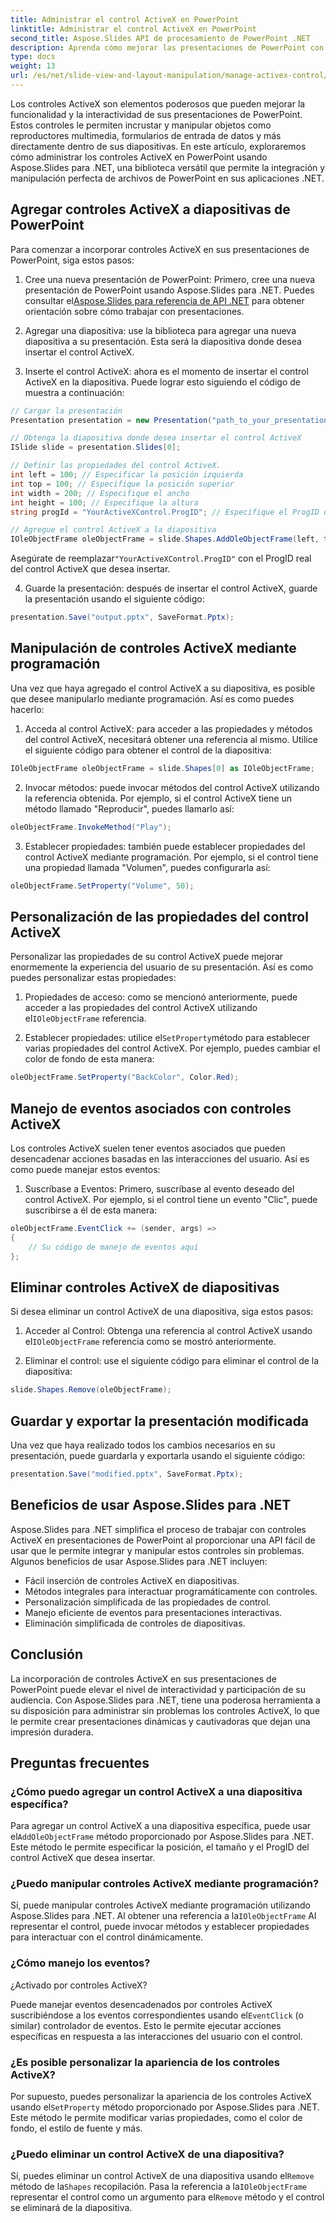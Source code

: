 ```yaml
---
title: Administrar el control ActiveX en PowerPoint
linktitle: Administrar el control ActiveX en PowerPoint
second_title: Aspose.Slides API de procesamiento de PowerPoint .NET
description: Aprenda cómo mejorar las presentaciones de PowerPoint con controles ActiveX usando Aspose.Slides para .NET. Nuestra guía paso a paso cubre la inserción, manipulación, personalización, manejo de eventos y más.
type: docs
weight: 13
url: /es/net/slide-view-and-layout-manipulation/manage-activex-control/
---
```

Los controles ActiveX son elementos poderosos que pueden mejorar la funcionalidad y la interactividad de sus presentaciones de PowerPoint. Estos controles le permiten incrustar y manipular objetos como reproductores multimedia, formularios de entrada de datos y más directamente dentro de sus diapositivas. En este artículo, exploraremos cómo administrar los controles ActiveX en PowerPoint usando Aspose.Slides para .NET, una biblioteca versátil que permite la integración y manipulación perfecta de archivos de PowerPoint en sus aplicaciones .NET.

## Agregar controles ActiveX a diapositivas de PowerPoint

Para comenzar a incorporar controles ActiveX en sus presentaciones de PowerPoint, siga estos pasos:

1.  Cree una nueva presentación de PowerPoint: Primero, cree una nueva presentación de PowerPoint usando Aspose.Slides para .NET. Puedes consultar el[Aspose.Slides para referencia de API .NET](https://reference.aspose.com/slides/net/) para obtener orientación sobre cómo trabajar con presentaciones.

2. Agregar una diapositiva: use la biblioteca para agregar una nueva diapositiva a su presentación. Esta será la diapositiva donde desea insertar el control ActiveX.

3. Inserte el control ActiveX: ahora es el momento de insertar el control ActiveX en la diapositiva. Puede lograr esto siguiendo el código de muestra a continuación:

```csharp
// Cargar la presentación
Presentation presentation = new Presentation("path_to_your_presentation.pptx");

// Obtenga la diapositiva donde desea insertar el control ActiveX
ISlide slide = presentation.Slides[0];

// Definir las propiedades del control ActiveX.
int left = 100; // Especificar la posición izquierda
int top = 100; // Especifique la posición superior
int width = 200; // Especifique el ancho
int height = 100; // Especifique la altura
string progId = "YourActiveXControl.ProgID"; // Especifique el ProgID del control ActiveX

// Agregue el control ActiveX a la diapositiva
IOleObjectFrame oleObjectFrame = slide.Shapes.AddOleObjectFrame(left, top, width, height, progId);
```

 Asegúrate de reemplazar`"YourActiveXControl.ProgID"` con el ProgID real del control ActiveX que desea insertar.

4. Guarde la presentación: después de insertar el control ActiveX, guarde la presentación usando el siguiente código:

```csharp
presentation.Save("output.pptx", SaveFormat.Pptx);
```

## Manipulación de controles ActiveX mediante programación

Una vez que haya agregado el control ActiveX a su diapositiva, es posible que desee manipularlo mediante programación. Así es como puedes hacerlo:

1. Acceda al control ActiveX: para acceder a las propiedades y métodos del control ActiveX, necesitará obtener una referencia al mismo. Utilice el siguiente código para obtener el control de la diapositiva:

```csharp
IOleObjectFrame oleObjectFrame = slide.Shapes[0] as IOleObjectFrame;
```

2. Invocar métodos: puede invocar métodos del control ActiveX utilizando la referencia obtenida. Por ejemplo, si el control ActiveX tiene un método llamado "Reproducir", puedes llamarlo así:

```csharp
oleObjectFrame.InvokeMethod("Play");
```

3. Establecer propiedades: también puede establecer propiedades del control ActiveX mediante programación. Por ejemplo, si el control tiene una propiedad llamada "Volumen", puedes configurarla así:

```csharp
oleObjectFrame.SetProperty("Volume", 50);
```

## Personalización de las propiedades del control ActiveX

Personalizar las propiedades de su control ActiveX puede mejorar enormemente la experiencia del usuario de su presentación. Así es como puedes personalizar estas propiedades:

1.  Propiedades de acceso: como se mencionó anteriormente, puede acceder a las propiedades del control ActiveX utilizando el`IOleObjectFrame` referencia.

2.  Establecer propiedades: utilice el`SetProperty`método para establecer varias propiedades del control ActiveX. Por ejemplo, puedes cambiar el color de fondo de esta manera:

```csharp
oleObjectFrame.SetProperty("BackColor", Color.Red);
```

## Manejo de eventos asociados con controles ActiveX

Los controles ActiveX suelen tener eventos asociados que pueden desencadenar acciones basadas en las interacciones del usuario. Así es como puede manejar estos eventos:

1. Suscríbase a Eventos: Primero, suscríbase al evento deseado del control ActiveX. Por ejemplo, si el control tiene un evento "Clic", puede suscribirse a él de esta manera:

```csharp
oleObjectFrame.EventClick += (sender, args) =>
{
    // Su código de manejo de eventos aquí
};
```

## Eliminar controles ActiveX de diapositivas

Si desea eliminar un control ActiveX de una diapositiva, siga estos pasos:

1.  Acceder al Control: Obtenga una referencia al control ActiveX usando el`IOleObjectFrame` referencia como se mostró anteriormente.

2. Eliminar el control: use el siguiente código para eliminar el control de la diapositiva:

```csharp
slide.Shapes.Remove(oleObjectFrame);
```

## Guardar y exportar la presentación modificada

Una vez que haya realizado todos los cambios necesarios en su presentación, puede guardarla y exportarla usando el siguiente código:

```csharp
presentation.Save("modified.pptx", SaveFormat.Pptx);
```

## Beneficios de usar Aspose.Slides para .NET

Aspose.Slides para .NET simplifica el proceso de trabajar con controles ActiveX en presentaciones de PowerPoint al proporcionar una API fácil de usar que le permite integrar y manipular estos controles sin problemas. Algunos beneficios de usar Aspose.Slides para .NET incluyen:

- Fácil inserción de controles ActiveX en diapositivas.
- Métodos integrales para interactuar programáticamente con controles.
- Personalización simplificada de las propiedades de control.
- Manejo eficiente de eventos para presentaciones interactivas.
- Eliminación simplificada de controles de diapositivas.

## Conclusión

La incorporación de controles ActiveX en sus presentaciones de PowerPoint puede elevar el nivel de interactividad y participación de su audiencia. Con Aspose.Slides para .NET, tiene una poderosa herramienta a su disposición para administrar sin problemas los controles ActiveX, lo que le permite crear presentaciones dinámicas y cautivadoras que dejan una impresión duradera.

## Preguntas frecuentes

### ¿Cómo puedo agregar un control ActiveX a una diapositiva específica?

 Para agregar un control ActiveX a una diapositiva específica, puede usar el`AddOleObjectFrame` método proporcionado por Aspose.Slides para .NET. Este método le permite especificar la posición, el tamaño y el ProgID del control ActiveX que desea insertar.

### ¿Puedo manipular controles ActiveX mediante programación?

 Sí, puede manipular controles ActiveX mediante programación utilizando Aspose.Slides para .NET. Al obtener una referencia a la`IOleObjectFrame` Al representar el control, puede invocar métodos y establecer propiedades para interactuar con el control dinámicamente.

### ¿Cómo manejo los eventos?

 ¿Activado por controles ActiveX?

Puede manejar eventos desencadenados por controles ActiveX suscribiéndose a los eventos correspondientes usando el`EventClick` (o similar) controlador de eventos. Esto le permite ejecutar acciones específicas en respuesta a las interacciones del usuario con el control.

### ¿Es posible personalizar la apariencia de los controles ActiveX?

 Por supuesto, puedes personalizar la apariencia de los controles ActiveX usando el`SetProperty` método proporcionado por Aspose.Slides para .NET. Este método le permite modificar varias propiedades, como el color de fondo, el estilo de fuente y más.

### ¿Puedo eliminar un control ActiveX de una diapositiva?

 Sí, puedes eliminar un control ActiveX de una diapositiva usando el`Remove` método de la`Shapes` recopilación. Pasa la referencia a la`IOleObjectFrame` representar el control como un argumento para el`Remove` método y el control se eliminará de la diapositiva.